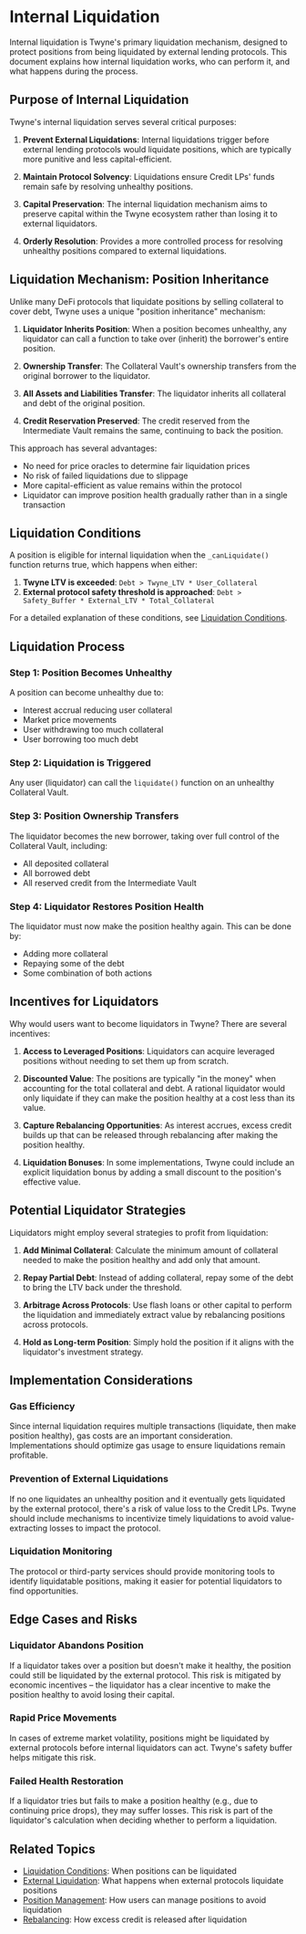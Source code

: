 # Internal Liquidation

Internal liquidation is Twyne's primary liquidation mechanism, designed to protect positions from being liquidated by external lending protocols. This document explains how internal liquidation works, who can perform it, and what happens during the process.

## Purpose of Internal Liquidation

Twyne's internal liquidation serves several critical purposes:

1. **Prevent External Liquidations**: Internal liquidations trigger before external lending protocols would liquidate positions, which are typically more punitive and less capital-efficient.

2. **Maintain Protocol Solvency**: Liquidations ensure Credit LPs' funds remain safe by resolving unhealthy positions.

3. **Capital Preservation**: The internal liquidation mechanism aims to preserve capital within the Twyne ecosystem rather than losing it to external liquidators.

4. **Orderly Resolution**: Provides a more controlled process for resolving unhealthy positions compared to external liquidations.

## Liquidation Mechanism: Position Inheritance

Unlike many DeFi protocols that liquidate positions by selling collateral to cover debt, Twyne uses a unique "position inheritance" mechanism:

1. **Liquidator Inherits Position**: When a position becomes unhealthy, any liquidator can call a function to take over (inherit) the borrower's entire position.

2. **Ownership Transfer**: The Collateral Vault's ownership transfers from the original borrower to the liquidator.

3. **All Assets and Liabilities Transfer**: The liquidator inherits all collateral and debt of the original position.

4. **Credit Reservation Preserved**: The credit reserved from the Intermediate Vault remains the same, continuing to back the position.

This approach has several advantages:
- No need for price oracles to determine fair liquidation prices
- No risk of failed liquidations due to slippage
- More capital-efficient as value remains within the protocol
- Liquidator can improve position health gradually rather than in a single transaction

## Liquidation Conditions

A position is eligible for internal liquidation when the `_canLiquidate()` function returns true, which happens when either:

1. **Twyne LTV is exceeded**: `Debt > Twyne_LTV * User_Collateral`
2. **External protocol safety threshold is approached**: `Debt > Safety_Buffer * External_LTV * Total_Collateral`

For a detailed explanation of these conditions, see [Liquidation Conditions](./01-Liquidation-Conditions.md).

## Liquidation Process

### Step 1: Position Becomes Unhealthy

A position can become unhealthy due to:
- Interest accrual reducing user collateral
- Market price movements
- User withdrawing too much collateral
- User borrowing too much debt

### Step 2: Liquidation is Triggered

Any user (liquidator) can call the `liquidate()` function on an unhealthy Collateral Vault.

### Step 3: Position Ownership Transfers

The liquidator becomes the new borrower, taking over full control of the Collateral Vault, including:
- All deposited collateral
- All borrowed debt
- All reserved credit from the Intermediate Vault

### Step 4: Liquidator Restores Position Health

The liquidator must now make the position healthy again. This can be done by:
- Adding more collateral
- Repaying some of the debt
- Some combination of both actions

## Incentives for Liquidators

Why would users want to become liquidators in Twyne? There are several incentives:

1. **Access to Leveraged Positions**: Liquidators can acquire leveraged positions without needing to set them up from scratch.

2. **Discounted Value**: The positions are typically "in the money" when accounting for the total collateral and debt. A rational liquidator would only liquidate if they can make the position healthy at a cost less than its value.

3. **Capture Rebalancing Opportunities**: As interest accrues, excess credit builds up that can be released through rebalancing after making the position healthy.

4. **Liquidation Bonuses**: In some implementations, Twyne could include an explicit liquidation bonus by adding a small discount to the position's effective value.

## Potential Liquidator Strategies

Liquidators might employ several strategies to profit from liquidation:

1. **Add Minimal Collateral**: Calculate the minimum amount of collateral needed to make the position healthy and add only that amount.

2. **Repay Partial Debt**: Instead of adding collateral, repay some of the debt to bring the LTV back under the threshold.

3. **Arbitrage Across Protocols**: Use flash loans or other capital to perform the liquidation and immediately extract value by rebalancing positions across protocols.

4. **Hold as Long-term Position**: Simply hold the position if it aligns with the liquidator's investment strategy.

## Implementation Considerations

### Gas Efficiency

Since internal liquidation requires multiple transactions (liquidate, then make position healthy), gas costs are an important consideration. Implementations should optimize gas usage to ensure liquidations remain profitable.

### Prevention of External Liquidations

If no one liquidates an unhealthy position and it eventually gets liquidated by the external protocol, there's a risk of value loss to the Credit LPs. Twyne should include mechanisms to incentivize timely liquidations to avoid value-extracting losses to impact the protocol.

### Liquidation Monitoring

The protocol or third-party services should provide monitoring tools to identify liquidatable positions, making it easier for potential liquidators to find opportunities.

## Edge Cases and Risks

### Liquidator Abandons Position

If a liquidator takes over a position but doesn't make it healthy, the position could still be liquidated by the external protocol. This risk is mitigated by economic incentives – the liquidator has a clear incentive to make the position healthy to avoid losing their capital.

### Rapid Price Movements

In cases of extreme market volatility, positions might be liquidated by external protocols before internal liquidators can act. Twyne's safety buffer helps mitigate this risk.

### Failed Health Restoration

If a liquidator tries but fails to make a position healthy (e.g., due to continuing price drops), they may suffer losses. This risk is part of the liquidator's calculation when deciding whether to perform a liquidation.

## Related Topics

- [Liquidation Conditions](./01-Liquidation-Conditions.md): When positions can be liquidated
- [External Liquidation](./03-External-Liquidation.md): What happens when external protocols liquidate positions
- [Position Management](../02-Core-Mechanics/04-Position-Management.md): How users can manage positions to avoid liquidation
- [Rebalancing](../02-Core-Mechanics/03-Rebalancing.md): How excess credit is released after liquidation
